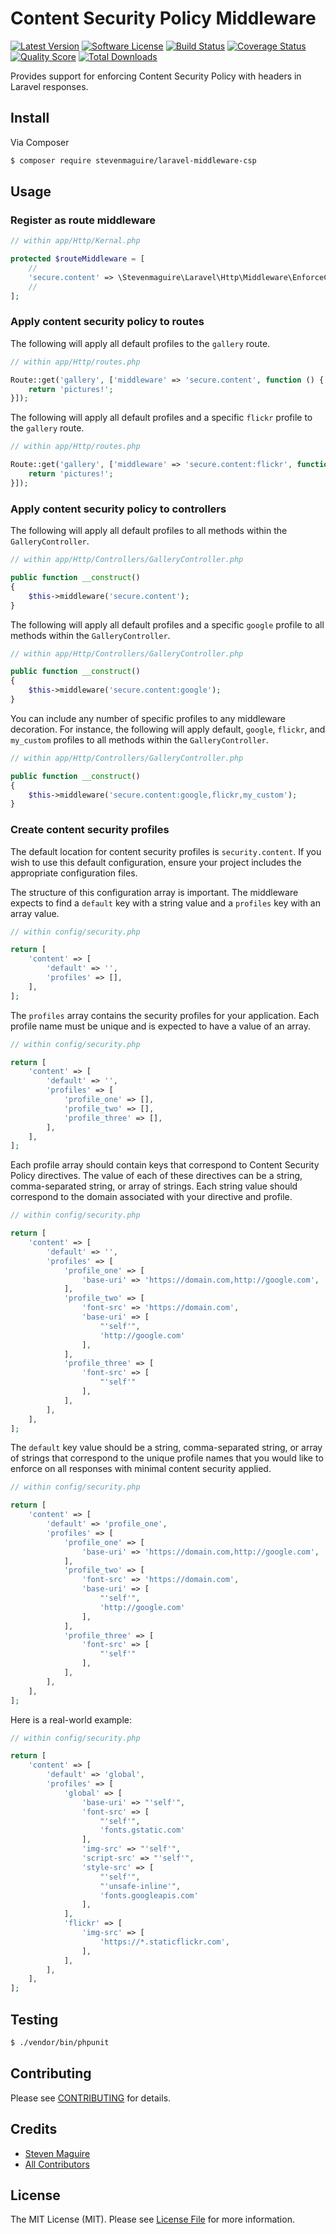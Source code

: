 # Content Security Policy Middleware

[![Latest Version](https://img.shields.io/github/release/stevenmaguire/laravel-middleware-csp.svg?style=flat-square)](https://github.com/stevenmaguire/laravel-middleware-csp/releases)
[![Software License](https://img.shields.io/badge/license-MIT-brightgreen.svg?style=flat-square)](LICENSE.md)
[![Build Status](https://img.shields.io/travis/stevenmaguire/laravel-middleware-csp/master.svg?style=flat-square)](https://travis-ci.org/stevenmaguire/laravel-middleware-csp)
[![Coverage Status](https://img.shields.io/scrutinizer/coverage/g/stevenmaguire/laravel-middleware-csp.svg?style=flat-square)](https://scrutinizer-ci.com/g/stevenmaguire/laravel-middleware-csp/code-structure)
[![Quality Score](https://img.shields.io/scrutinizer/g/stevenmaguire/laravel-middleware-csp.svg?style=flat-square)](https://scrutinizer-ci.com/g/stevenmaguire/laravel-middleware-csp)
[![Total Downloads](https://img.shields.io/packagist/dt/stevenmaguire/laravel-middleware-csp.svg?style=flat-square)](https://packagist.org/packages/stevenmaguire/laravel-middleware-csp)

Provides support for enforcing Content Security Policy with headers in Laravel responses.

## Install

Via Composer

``` bash
$ composer require stevenmaguire/laravel-middleware-csp
```

## Usage

### Register as route middleware

``` php
// within app/Http/Kernal.php

protected $routeMiddleware = [
    //
    'secure.content' => \Stevenmaguire\Laravel\Http\Middleware\EnforceContentSecurity::class,
    //
];
```

### Apply content security policy to routes

The following will apply all default profiles to the `gallery` route.

``` php
// within app/Http/routes.php

Route::get('gallery', ['middleware' => 'secure.content', function () {
    return 'pictures!';
}]);
```

The following will apply all default profiles and a specific `flickr` profile to the `gallery` route.

``` php
// within app/Http/routes.php

Route::get('gallery', ['middleware' => 'secure.content:flickr', function () {
    return 'pictures!';
}]);
```


### Apply content security policy to controllers

The following will apply all default profiles to all methods within the `GalleryController`.

``` php
// within app/Http/Controllers/GalleryController.php

public function __construct()
{
    $this->middleware('secure.content');
}
```
The following will apply all default profiles and a specific `google` profile to all methods within the `GalleryController`.

``` php
// within app/Http/Controllers/GalleryController.php

public function __construct()
{
    $this->middleware('secure.content:google');
}
```
You can include any number of specific profiles to any middleware decoration. For instance, the following will apply default, `google`, `flickr`, and `my_custom` profiles to all methods within the `GalleryController`.

``` php
// within app/Http/Controllers/GalleryController.php

public function __construct()
{
    $this->middleware('secure.content:google,flickr,my_custom');
}
```

### Create content security profiles

The default location for content security profiles is `security.content`. If you wish to use this default configuration, ensure your project includes the appropriate configuration files.

The structure of this configuration array is important. The middleware expects to find a `default` key with a string value and a `profiles` key with an array value.

``` php
// within config/security.php

return [
    'content' => [
        'default' => '',
        'profiles' => [],
    ],
];

```
The `profiles` array contains the security profiles for your application. Each profile name must be unique and is expected to have a value of an array.

``` php
// within config/security.php

return [
    'content' => [
        'default' => '',
        'profiles' => [
            'profile_one' => [],
            'profile_two' => [],
            'profile_three' => [],
        ],
    ],
];

```
Each profile array should contain keys that correspond to Content Security Policy directives. The value of each of these directives can be a string, comma-separated string, or array of strings. Each string value should correspond to the domain associated with your directive and profile.

``` php
// within config/security.php

return [
    'content' => [
        'default' => '',
        'profiles' => [
            'profile_one' => [
                'base-uri' => 'https://domain.com,http://google.com',
            ],
            'profile_two' => [
                'font-src' => 'https://domain.com',
                'base-uri' => [
                    "'self'",
                    'http://google.com'
                ],
            ],
            'profile_three' => [
                'font-src' => [
                    "'self'"
                ],
            ],
        ],
    ],
];

```
The `default` key value should be a string, comma-separated string, or array of strings that correspond to the unique profile names that you would like to enforce on all responses with minimal content security applied.

``` php
// within config/security.php

return [
    'content' => [
        'default' => 'profile_one',
        'profiles' => [
            'profile_one' => [
                'base-uri' => 'https://domain.com,http://google.com',
            ],
            'profile_two' => [
                'font-src' => 'https://domain.com',
                'base-uri' => [
                    "'self'",
                    'http://google.com'
                ],
            ],
            'profile_three' => [
                'font-src' => [
                    "'self'"
                ],
            ],
        ],
    ],
];

```

Here is a real-world example:

``` php
// within config/security.php

return [
    'content' => [
        'default' => 'global',
        'profiles' => [
            'global' => [
                'base-uri' => "'self'",
                'font-src' => [
                    "'self'",
                    'fonts.gstatic.com'
                ],
                'img-src' => "'self'",
                'script-src' => "'self'",
                'style-src' => [
                    "'self'",
                    "'unsafe-inline'",
                    'fonts.googleapis.com'
                ],
            ],
            'flickr' => [
                'img-src' => [
                    'https://*.staticflickr.com',
                ],
            ],
        ],
    ],
];

```

## Testing

``` bash
$ ./vendor/bin/phpunit
```

## Contributing

Please see [CONTRIBUTING](https://github.com/stevenmaguire/laravel-middleware-csp/blob/master/CONTRIBUTING.md) for details.

## Credits

- [Steven Maguire](https://github.com/stevenmaguire)
- [All Contributors](https://github.com/stevenmaguire/laravel-middleware-csp/contributors)

## License

The MIT License (MIT). Please see [License File](LICENSE.md) for more information.
